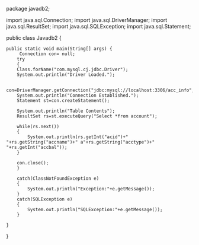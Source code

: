 package javadb2;

import java.sql.Connection;
import java.sql.DriverManager;
import java.sql.ResultSet;
import java.sql.SQLException;
import java.sql.Statement;

public class Javadb2 {

    public static void main(String[] args) {
         Connection con= null;
        try
        {
        Class.forName("com.mysql.cj.jdbc.Driver");
        System.out.println("Driver Loaded.");
        
        con=DriverManager.getConnection("jdbc:mysql://localhost:3306/acc_info","root","");
        System.out.println("Connection Established.");
        Statement st=con.createStatement();
       
        System.out.println("Table Contents");
        ResultSet rs=st.executeQuery("Select *from account");
           
        while(rs.next())
        {
            System.out.println(rs.getInt("acid")+" "+rs.getString("accname")+" a"+rs.getString("acctype")+" "+rs.getInt("accbal"));
        }

        con.close();
        }

        catch(ClassNotFoundException e)
        {
            System.out.println("Exception:"+e.getMessage());
        }
        catch(SQLException e)
        {
            System.out.println("SQLException:"+e.getMessage());
        }
  
    }
    
}
